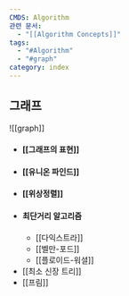 ```yaml
---
CMDS: Algorithm
관련 문서:
  - "[[Algorithm Concepts]]"
tags:
  - "#Algorithm"
  - "#graph"
category: index
---
```

## 그래프
![[graph]]

- #### [[그래프의 표현]]
- #### [[유니온 파인드]]
- #### [[위상정렬]]
- #### 최단거리 알고리즘
	- [[다익스트라]]
	- [[벨만-포드]]
	- [[플로이드-워셜]]
- [[최소 신장 트리]]
- [[프림]]
